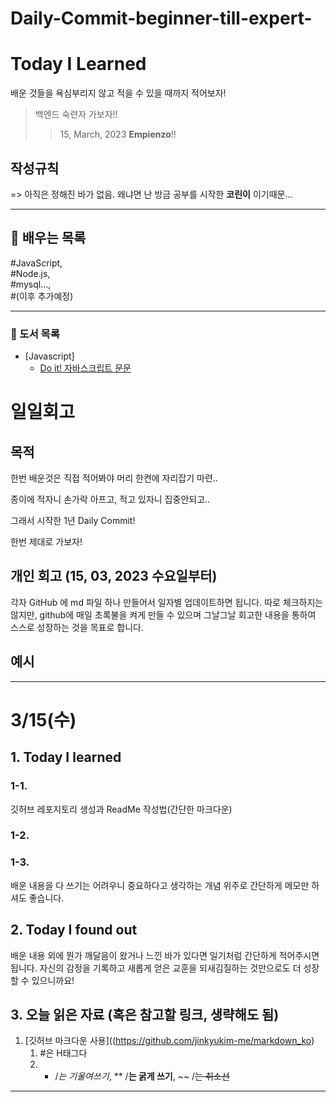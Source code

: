 # Daily-Commit-beginner-till-expert-
# Today I Learned 

배운 것들을 욕심부리지 않고 적을 수 있을 때까지 적어보자!
> 백엔드 숙련자 가보자!!
>> 15, March, 2023 __Empienzo__!!


## 작성규칙

=> 아직은 정해진 바가 없음. 왜냐면 난 방금 공부를 시작한 **코린이** 이기때문...

---

## 📝 배우는 목록

 #JavaScript,    
 #Node.js,    
 #mysql...,   
 #(이후 추가예정)

---

### 📗 도서 목록

* [Javascript] 
   * [Do it! 자바스크립트 문문](http://www.yes24.com/Product/Goods/104803061)

# 일일회고

## 목적
한번 배운것은 직접 적어봐야 머리 한켠에 자리잡기 마련..   

종이에 적자니 손가락 아프고, 적고 있자니 집중안되고..  

그래서 시작한 1년 Daily Commit!   

한번 제대로 가보자! 

## 개인 회고 (15, 03, 2023 수요일부터)
각자 GitHub 에 md 파일 하나 만들어서 일자별 업데이트하면 됩니다. 따로 체크하지는 않지만, github에 매일 초록불을 켜게 만들 수 있으며 그날그날 회고한 내용을 통하여 스스로 성장하는 것을 목표로 합니다.

## 예시
- - - -
# 3/15(수)

## 1. Today I learned

### 1-1.
깃허브 레포지토리 생성과 ReadMe 작성법(간단한 마크다운)
### 1-2.

### 1-3.

배운 내용을 다 쓰기는 어려우니 중요하다고 생각하는 개념 위주로 간단하게 메모만 하셔도 좋습니다.

## 2. Today I found out

배운 내용 외에 뭔가 깨달음이 왔거나 느낀 바가 있다면 일기처럼 간단하게 적어주시면 됩니다. 자신의 감정을 기록하고 새롭게 얻은 교훈을 되새김질하는 것만으로도 더 성장할 수 있으니까요!

## 3. 오늘 읽은 자료 (혹은 참고할 링크, 생략해도 됨)
1. [깃허브 마크다운 사용]((https://github.com/jinkyukim-me/markdown_ko)
   1. #은 H태그다
   2. * /*는 기울여쓰기*, ** /**는 굵게 쓰기**, ~~ /~~는 취소선~~

- - - -
